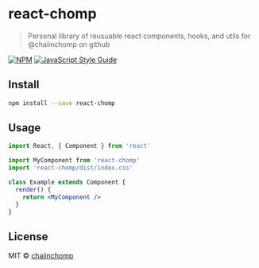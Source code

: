 # react-chomp

> Personal library of reusuable react components, hooks, and utils for @chaiinchomp on github

[![NPM](https://img.shields.io/npm/v/react-chomp.svg)](https://www.npmjs.com/package/react-chomp) [![JavaScript Style Guide](https://img.shields.io/badge/code_style-standard-brightgreen.svg)](https://standardjs.com)

## Install

```bash
npm install --save react-chomp
```

## Usage

```jsx
import React, { Component } from 'react'

import MyComponent from 'react-chomp'
import 'react-chomp/dist/index.css'

class Example extends Component {
  render() {
    return <MyComponent />
  }
}
```

## License

MIT © [chaiinchomp](https://github.com/chaiinchomp)
